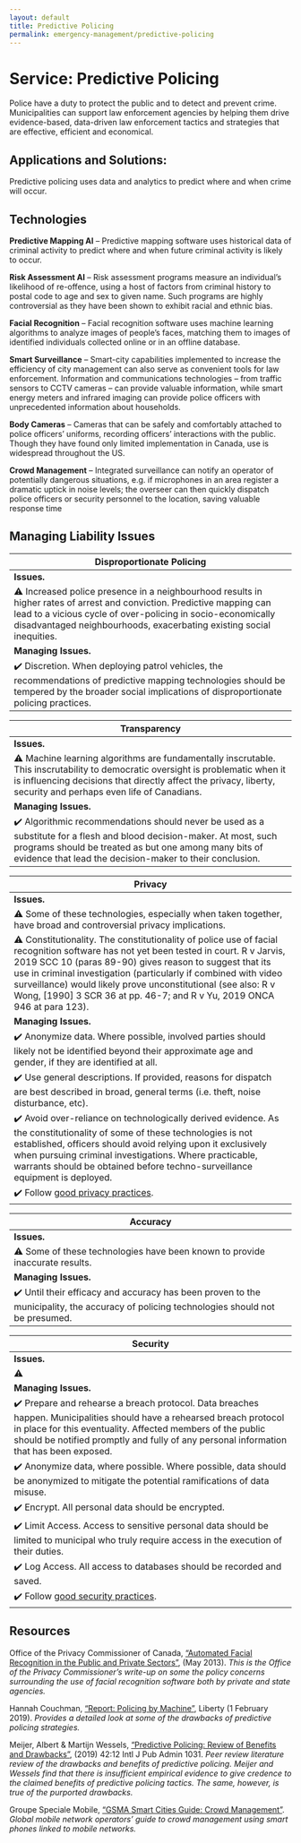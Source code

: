 ```yaml
---
layout: default
title: Predictive Policing
permalink: emergency-management/predictive-policing
---
```

# Service: Predictive Policing

Police have a duty to protect the public and to detect and prevent crime. Municipalities can support law enforcement agencies by helping them drive evidence-based, data-driven law enforcement tactics and strategies that are effective, efficient and economical.

## Applications and Solutions:

Predictive policing uses data and analytics to predict where and when crime will occur.

## Technologies

**Predictive Mapping AI** – Predictive mapping software uses historical data of criminal activity to predict where and when future criminal activity is likely to occur.

**Risk Assessment AI** – Risk assessment programs measure an individual’s likelihood of re-offence, using a host of factors from criminal history to postal code to age and sex to given name. Such programs are highly controversial as they have been shown to exhibit racial and ethnic bias.

**Facial Recognition** – Facial recognition software uses machine learning algorithms to analyze images of people’s faces, matching them to images of identified individuals collected online or in an offline database.

**Smart Surveillance** – Smart-city capabilities implemented to increase the efficiency of city management can also serve as convenient tools for law enforcement. Information and communications technologies – from traffic sensors to CCTV cameras – can provide valuable information, while smart energy meters and infrared imaging can provide police officers with unprecedented information about households.

**Body Cameras** – Cameras that can be safely and comfortably attached to police officers’ uniforms, recording officers’ interactions with the public. Though they have found only limited implementation in Canada, use is widespread throughout the US.

**Crowd Management** – Integrated surveillance can notify an operator of potentially dangerous situations, e.g. if microphones in an area register a dramatic uptick in noise levels; the overseer can then quickly dispatch police officers or security personnel to the location, saving valuable response time

## Managing Liability Issues

| Disproportionate Policing|
|---|
| **Issues.**|
|:warning: Increased police presence in a neighbourhood results in higher rates of arrest and conviction. Predictive mapping can lead to a vicious cycle of over-policing in socio-economically disadvantaged neighbourhoods, exacerbating existing social inequities.|
|**Managing Issues.**|
|:heavy_check_mark: Discretion. When deploying patrol vehicles, the recommendations of predictive mapping technologies should be tempered by the broader social implications of disproportionate policing practices.|

| Transparency|
|---|
| **Issues.**|
|:warning: Machine learning algorithms are fundamentally inscrutable. This inscrutability to democratic oversight is problematic when it is influencing decisions that directly affect the privacy, liberty, security and perhaps even life of Canadians.|
|**Managing Issues.**|
|:heavy_check_mark: Algorithmic recommendations should never be used as a substitute for a flesh and blood decision-maker. At most, such programs should be treated as but one among many bits of evidence that lead the decision-maker to their conclusion.|

| Privacy|
|---|
| **Issues.**|
|:warning: Some of these technologies, especially when taken together, have broad and controversial privacy implications.|
|:warning: Constitutionality. The constitutionality of police use of facial recognition software has not yet been tested in court. R v Jarvis, 2019 SCC 10 (paras 89-90) gives reason to suggest that its use in criminal investigation (particularly if combined with video surveillance) would likely prove unconstitutional (see also: R v Wong, [1990] 3 SCR 36 at pp. 46-7; and R v Yu, 2019 ONCA 946 at para 123).|
|**Managing Issues.**|
|:heavy_check_mark: Anonymize data. Where possible, involved parties should likely not be identified beyond their approximate age and gender, if they are identified at all.|
|:heavy_check_mark: Use general descriptions. If provided, reasons for dispatch are best described in broad, general terms (i.e. theft, noise disturbance, etc).|
|:heavy_check_mark: Avoid over-reliance on technologically derived evidence. As the constitutionality of some of these technologies is not established, officers should avoid relying upon it exclusively when pursuing criminal investigations. Where practicable, warrants should be obtained before techno-surveillance equipment is deployed.|
|:heavy_check_mark: Follow [good privacy practices](https://cippic-ca.github.io/SmartCityToolkit/privacy.html).

| Accuracy|
|---|
| **Issues.**|
|:warning: Some of these technologies have been known to provide inaccurate results.|
|**Managing Issues.**|
|:heavy_check_mark: Until their efficacy and accuracy has been proven to the municipality, the accuracy of policing technologies should not be presumed. |

| Security|
|---|
|**Issues.** |
:warning: |Data security overlaps significantly with the privacy issues listed above. Proactive collection and utilization will mean that police services will amass more data in more formats than ever before. Municipalities will need to ensure they have robust cybersecurity and encryption systems in place to protect themselves from cyberattacks. |
|**Managing Issues.**|
|:heavy_check_mark: Prepare and rehearse a breach protocol. Data breaches happen. Municipalities should have a rehearsed breach protocol in place for this eventuality. Affected members of the public should be notified promptly and fully of any personal information that has been exposed.|
|:heavy_check_mark: Anonymize data, where possible. Where possible, data should be anonymized to mitigate the potential ramifications of data misuse.|
|:heavy_check_mark: Encrypt. All personal data should be encrypted.|
|:heavy_check_mark: Limit Access. Access to sensitive personal data should be limited to municipal who truly require access in the execution of their duties.|
|:heavy_check_mark: Log Access. All access to databases should be recorded and saved.|
|:heavy_check_mark: Follow [good security practices](https://cippic-ca.github.io/SmartCityToolkit/security.html).|

## Resources

Office of the Privacy Commissioner of Canada, [“Automated Facial Recognition in the Public and Private Sectors”](https://www.priv.gc.ca/en/opc-actions-and-decisions/research/explore-privacy-research/2013/fr_201303/), (May 2013).  *This is the Office of the Privacy Commissioner’s write-up on some the policy concerns surrounding the use of facial recognition software both by private and state agencies.*

Hannah Couchman, [“Report: Policing by Machine”](https://www.libertyhumanrights.org.uk/issue/policing-by-machine/), Liberty (1 February 2019).  *Provides a detailed look at some of the drawbacks of predictive policing strategies.*

Meijer, Albert & Martijn Wessels, [“Predictive Policing: Review of Benefits and Drawbacks”](https://www.tandfonline.com/doi/full/10.1080/01900692.2019.1575664), (2019) 42:12 Intl J Pub Admin 1031. *Peer review literature review of the drawbacks and benefits of predictive policing. Meijer and Wessels find that there is insufficient empirical evidence to give credence to the claimed benefits of predictive policing tactics. The same, however, is true of the purported drawbacks.*

Groupe Speciale Mobile, [“GSMA Smart Cities Guide: Crowd Management”](https://www.gsma.com/iot//wp-content/uploads/2016/10/GSMA-Crowd-management-case-study-web.pdf).  *Global mobile network operators’ guide to crowd management using smart phones linked to mobile networks.*